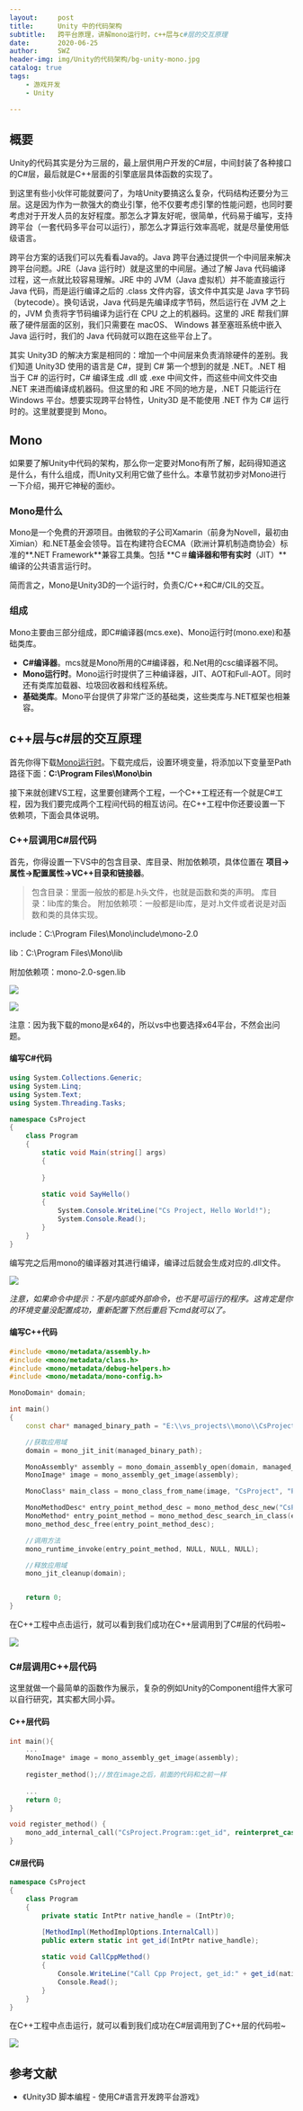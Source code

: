```yaml
---
layout:     post
title:      Unity 中的代码架构
subtitle:   跨平台原理，讲解mono运行时，c++层与c#层的交互原理
date:       2020-06-25
author:     SWZ
header-img: img/Unity的代码架构/bg-unity-mono.jpg
catalog: true
tags:
    - 游戏开发
    - Unity

---
```


## 概要

Unity的代码其实是分为三层的，最上层供用户开发的C#层，中间封装了各种接口的C#层，最后就是C++层面的引擎底层具体函数的实现了。

到这里有些小伙伴可能就要问了，为啥Unity要搞这么复杂，代码结构还要分为三层。这是因为作为一款强大的商业引擎，他不仅要考虑引擎的性能问题，也同时要考虑对于开发人员的友好程度。那怎么才算友好呢，很简单，代码易于编写，支持跨平台（一套代码多平台可以运行），那怎么才算运行效率高呢，就是尽量使用低级语言。

跨平台方案的话我们可以先看看Java的。Java 跨平台通过提供一个中间层来解决跨平台问题。JRE（Java 运行时）就是这里的中间层。通过了解 Java 代码编译过程，这一点就比较容易理解。JRE 中的 JVM（Java 虚拟机）并不能直接运行 Java 代码，而是运行编译之后的 .class 文件内容，该文件中其实是 Java 字节码（bytecode）。换句话说，Java 代码是先编译成字节码，然后运行在 JVM 之上的，JVM 负责将字节码编译为运行在 CPU 之上的机器码。这里的 JRE 帮我们屏蔽了硬件层面的区别，我们只需要在 macOS、 Windows 甚至塞班系统中嵌入 Java 运行时，我们的 Java 代码就可以跑在这些平台上了。

其实 Unity3D 的解决方案是相同的：增加一个中间层来负责消除硬件的差别。我们知道 Unity3D 使用的语言是 C#，提到 C# 第一个想到的就是 .NET。.NET 相当于 C# 的运行时，C# 编译生成 .dll 或 .exe 中间文件，而这些中间文件交由 .NET 来进而编译成机器码。但这里的和 JRE 不同的地方是，.NET 只能运行在 Windows 平台。想要实现跨平台特性，Unity3D 是不能使用 .NET 作为 C# 运行时的。这里就要提到 Mono。



## Mono

如果要了解Unity中代码的架构，那么你一定要对Mono有所了解，起码得知道这是什么，有什么组成，而Unity又利用它做了些什么。本章节就初步对Mono进行一下介绍，揭开它神秘的面纱。

### Mono是什么

Mono是一个免费的开源项目。由微软的子公司Xamarin（前身为Novell，最初由Ximian）和.NET基金会领导。旨在构建符合ECMA（欧洲计算机制造商协会）标准的**.NET Framework**兼容工具集。包括 **C＃**编译器和带有实时**（JIT）**编译的公共语言运行时。

简而言之，Mono是Unity3D的一个运行时，负责C/C++和C#/CIL的交互。

### 组成

Mono主要由三部分组成，即C#编译器(mcs.exe)、Mono运行时(mono.exe)和基础类库。

* **C#编译器**。mcs就是Mono所用的C#编译器，和.Net用的csc编译器不同。
* **Mono运行时**。Mono运行时提供了三种编译器，JIT、AOT和Full-AOT。同时还有类库加载器、垃圾回收器和线程系统。
* **基础类库**。Mono平台提供了非常广泛的基础类，这些类库与.NET框架也相兼容。



## c++层与c#层的交互原理

首先你得下载[Mono运行时](http://www.mono-project.com/download/)。下载完成后，设置环境变量，将添加以下变量至Path路径下面：**C:\Program Files\Mono\bin**

接下来就创建VS工程，这里要创建两个工程，一个C++工程还有一个就是C#工程，因为我们要完成两个工程间代码的相互访问。在C++工程中你还要设置一下依赖项，下面会具体说明。

### C++层调用C#层代码

首先，你得设置一下VS中的包含目录、库目录、附加依赖项，具体位置在 **项目->属性->配置属性->VC++目录和链接器**。

> 包含目录：里面一般放的都是.h头文件，也就是函数和类的声明。
> 库目录：lib库的集合。
> 附加依赖项：一般都是lib库，是对.h文件或者说是对函数和类的具体实现。

include：C:\Program Files\Mono\include\mono-2.0

lib：C:\Program Files\Mono\lib

附加依赖项：mono-2.0-sgen.lib

![](https://image-blog-1257507325.cos.ap-shanghai.myqcloud.com/Unity%E7%9A%84%E4%BB%A3%E7%A0%81%E6%9E%B6%E6%9E%84/config_1.png)

![](https://image-blog-1257507325.cos.ap-shanghai.myqcloud.com/Unity%E7%9A%84%E4%BB%A3%E7%A0%81%E6%9E%B6%E6%9E%84/config_2.png)

注意：因为我下载的mono是x64的，所以vs中也要选择x64平台，不然会出问题。

#### 编写C#代码

```c#
using System.Collections.Generic;
using System.Linq;
using System.Text;
using System.Threading.Tasks;

namespace CsProject
{
    class Program
    {
        static void Main(string[] args)
        {
            
        }

        static void SayHello()
        {
            System.Console.WriteLine("Cs Project, Hello World!");
            System.Console.Read();
        }
    }
}
```

编写完之后用mono的编译器对其进行编译，编译过后就会生成对应的.dll文件。

![](https://image-blog-1257507325.cos.ap-shanghai.myqcloud.com/Unity%E7%9A%84%E4%BB%A3%E7%A0%81%E6%9E%B6%E6%9E%84/mcs_compiler.png)

*注意，如果命令中提示：不是内部或外部命令，也不是可运行的程序。这肯定是你的环境变量没配置成功，重新配置下然后重启下cmd就可以了。*

#### 编写C++代码

```c++
#include <mono/metadata/assembly.h>
#include <mono/metadata/class.h>
#include <mono/metadata/debug-helpers.h>
#include <mono/metadata/mono-config.h>

MonoDomain* domain;

int main()
{
    const char* managed_binary_path = "E:\\vs_projects\\mono\\CsProject\\CsProject\\Program.dll";

    //获取应用域
    domain = mono_jit_init(managed_binary_path);

    MonoAssembly* assembly = mono_domain_assembly_open(domain, managed_binary_path);
    MonoImage* image = mono_assembly_get_image(assembly);

    MonoClass* main_class = mono_class_from_name(image, "CsProject", "Program");

    MonoMethodDesc* entry_point_method_desc = mono_method_desc_new("CsProject.Program:SayHello", true);
    MonoMethod* entry_point_method = mono_method_desc_search_in_class(entry_point_method_desc, main_class);
    mono_method_desc_free(entry_point_method_desc);

	//调用方法
    mono_runtime_invoke(entry_point_method, NULL, NULL, NULL);

	//释放应用域
    mono_jit_cleanup(domain);


    return 0;
}
```

在C++工程中点击运行，就可以看到我们成功在C++层调用到了C#层的代码啦~

![](https://image-blog-1257507325.cos.ap-shanghai.myqcloud.com/Unity%E7%9A%84%E4%BB%A3%E7%A0%81%E6%9E%B6%E6%9E%84/debug_success.png)



### C#层调用C++层代码

这里就做一个最简单的函数作为展示，复杂的例如Unity的Component组件大家可以自行研究，其实都大同小异。

#### C++层代码

```c++
int main(){
    ...
    MonoImage* image = mono_assembly_get_image(assembly);  
    
    register_method();//放在image之后，前面的代码和之前一样
    
    ...
    return 0;
}

void register_method() {
    mono_add_internal_call("CsProject.Program::get_id", reinterpret_cast<void*>(get_id));
}
```

#### C#层代码

```c#
namespace CsProject
{
    class Program
    {
        private static IntPtr native_handle = (IntPtr)0;

        [MethodImpl(MethodImplOptions.InternalCall)]
        public extern static int get_id(IntPtr native_handle);
        
        static void CallCppMethod()
        {
            Console.WriteLine("Call Cpp Project, get_id:" + get_id(native_handle));
            Console.Read();
        }
    }
}
```

在C++工程中点击运行，就可以看到我们成功在C#层调用到了C++层的代码啦~

![](https://image-blog-1257507325.cos.ap-shanghai.myqcloud.com/Unity%E7%9A%84%E4%BB%A3%E7%A0%81%E6%9E%B6%E6%9E%84/debug_success_2.png)



## 参考文献

* 《Unity3D 脚本编程 - 使用C#语言开发跨平台游戏》